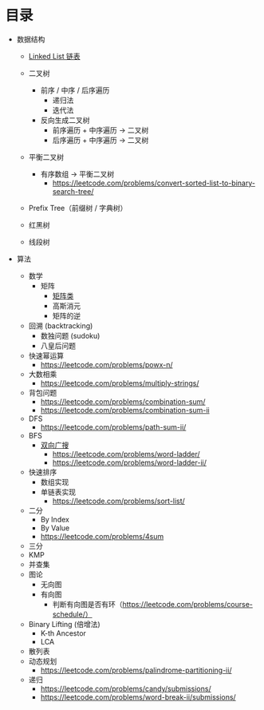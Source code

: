 # 目录

- 数据结构
  - [Linked List 链表](data_structure/linked_list/linked_list.md)
  
  - 二叉树
    - 前序 / 中序 / 后序遍历
      - 递归法
      - 迭代法
    - 反向生成二叉树
      - 前序遍历 + 中序遍历 -> 二叉树
      - 后序遍历 + 中序遍历 -> 二叉树
  
  - 平衡二叉树
    - 有序数组 -> 平衡二叉树
      - https://leetcode.com/problems/convert-sorted-list-to-binary-search-tree/
  - Prefix Tree（前缀树 / 字典树）
  - 红黑树
  - 线段树
  
- 算法
  - 数学
    - 矩阵
      - [矩阵类](math/matrix/matrix.md)
      - 高斯消元
      - 矩阵的逆
  - 回溯 (backtracking)
    - 数独问题 (sudoku)
    - 八皇后问题
  - 快速幂运算
    - https://leetcode.com/problems/powx-n/
  - 大数相乘
    - https://leetcode.com/problems/multiply-strings/
  - 背包问题
    - https://leetcode.com/problems/combination-sum/
    - https://leetcode.com/problems/combination-sum-ii
  - DFS
    - https://leetcode.com/problems/path-sum-ii/
  - BFS
    - [双向广搜](bfs/both_direct_bfs/both_direct_bfs.md)
      - https://leetcode.com/problems/word-ladder/
      - https://leetcode.com/problems/word-ladder-ii/
  - 快速排序
    - 数组实现
    - 单链表实现
      - https://leetcode.com/problems/sort-list/
  - 二分
    - By Index
    - By Value
    - https://leetcode.com/problems/4sum
  - 三分
  - KMP
  - 并查集
  - 图论
    - 无向图
    - 有向图
      - 判断有向图是否有环（https://leetcode.com/problems/course-schedule/）
  - Binary Lifting (倍增法)
    - K-th Ancestor
    - LCA
  - 散列表
  - 动态规划
    - https://leetcode.com/problems/palindrome-partitioning-ii/
  - 递归
    - https://leetcode.com/problems/candy/submissions/
    - https://leetcode.com/problems/word-break-ii/submissions/
